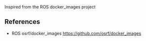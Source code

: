 Inspired from the ROS docker_images project

## References
* ROS osrf/docker_images https://github.com/osrf/docker_images